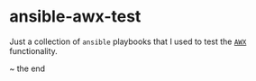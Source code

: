 # ansible-awx-test

Just a collection of `ansible` playbooks that I used to test the [`AWX`](https://github.com/ansible/awx) functionality.


~ the end